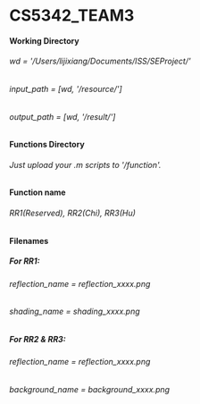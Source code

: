 # CS5342_TEAM3

#### Working Directory
###### wd = '/Users/lijixiang/Documents/ISS/SEProject/'
###### input_path = [wd, '/resource/']
###### output_path = [wd, '/result/']

#### Functions Directory
###### Just upload your .m scripts to '/function'.

#### Function name
###### RR1(Reserved), RR2(Chi), RR3(Hu)

#### Filenames
##### For RR1:
###### reflection_name = reflection_xxxx.png
###### shading_name = shading_xxxx.png 
##### For RR2 & RR3:
###### reflection_name = reflection_xxxx.png
###### background_name = background_xxxx.png 
